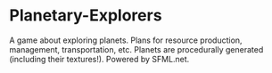 # Planetary-Explorers
A game about exploring planets.
Plans for resource production, management, transportation, etc.
Planets are procedurally generated (including their textures!).
Powered by SFML.net.
